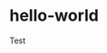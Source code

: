 # hello-world
Test
<html lang="en" class="no-js">
<head>
  <meta charset="utf-8">
  <link rel="" href="">
  <title>Musician | Producer</title>
  <meta name="descriptions" content="This is the meta description">
  <meta name="viewport" content="width=device-width, minimum-scale=1, maximum-scale=1">
  </head>
  <body>
    <div class="container">
    <div class="row Header">
        <div class="col-xs-12"></div>
    </div>
    <div class="row Intro">
        <div class="col-xs-6"></div>
        <div class="col-xs-6"></div>
    </div>
    <div class="row Recent projects">
        <div class="col-sm-3"></div>
        <div class="col-sm-3"></div>
        <div class="col-sm-3"></div>
        <div class="col-sm-3"></div>
    </div>
    <div class="row Video">
        <div class="col-sm-offset-1 col-sm-10 col-md-offset-3 col-md-6"></div>
    </div>
    <div class="row Upcoming events">
        <div class="col-xs-12"></div>
        <div class="col-xs-12"></div>
        <div class="col-xs-12"></div>
    </div>
    <div class="row">
        <div class="col-sm-6 col-md-offset-1"></div>
        <div class="col-sm-6 col-md-5"></div>
    </div>
    <div class="row Footer">
        <div class="col-sm-offset-6 col-sm-3 col-md-offset-7 col-md-2"></div>
        <div class="col-sm-3"></div>
    </div>
</div>
  </body>
